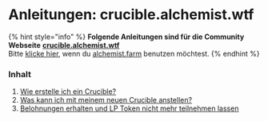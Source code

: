 # Anleitungen: crucible.alchemist.wtf

{% hint style="info" %}
**Folgende Anleitungen sind für die Community Webseite** [**crucible.alchemist.wtf**](https://crucible.alchemist.wtf/)  
Bitte [klicke hier](../guides-alchemist.farm/), wenn du [alchemist.farm](https://alchemist.farm/) benutzen möchtest.
{% endhint %}

### Inhalt

1. [Wie erstelle ich ein Crucible?](how-do-i-mint-a-crucible.md)
2. [Was kann ich mit meinem neuen Crucible anstellen?](what-can-i-do-with-my-new-crucible.md)
3. [Belohnungen erhalten und LP Token nicht mehr teilnehmen lassen](claiming-rewards-and-unsubscribing-your-lp.md)


